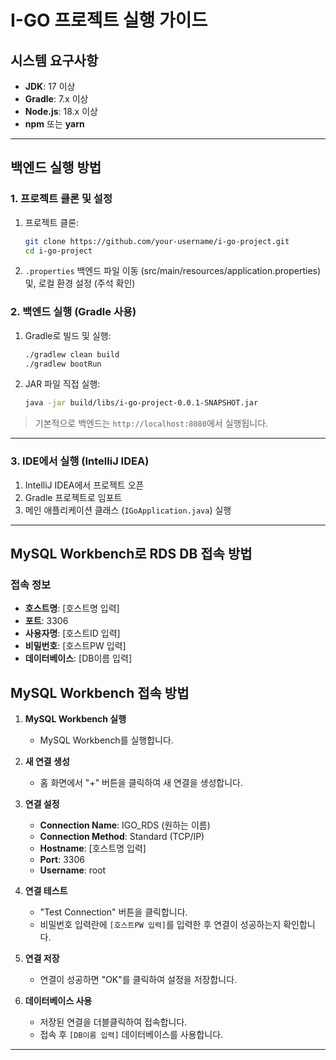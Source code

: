 # I-GO 프로젝트 실행 가이드

## 시스템 요구사항

* **JDK**: 17 이상
* **Gradle**: 7.x 이상
* **Node.js**: 18.x 이상
* **npm** 또는 **yarn**

---

## 백엔드 실행 방법

### 1. 프로젝트 클론 및 설정

1. 프로젝트 클론:

   ```bash
   git clone https://github.com/your-username/i-go-project.git
   cd i-go-project
   ```

2. `.properties` 백엔드 파일 이동 (src/main/resources/application.properties) 및, 로컬 환경 설정 (주석 확인)

### 2. 백엔드 실행 (Gradle 사용)

1. Gradle로 빌드 및 실행:

   ```bash
   ./gradlew clean build
   ./gradlew bootRun
   ```

2. JAR 파일 직접 실행:

   ```bash
   java -jar build/libs/i-go-project-0.0.1-SNAPSHOT.jar
   ```

> 기본적으로 백엔드는 `http://localhost:8080`에서 실행됩니다.

---

### 3. IDE에서 실행 (IntelliJ IDEA)

1. IntelliJ IDEA에서 프로젝트 오픈
2. Gradle 프로젝트로 임포트
3. 메인 애플리케이션 클래스 (`IGoApplication.java`) 실행

---


## MySQL Workbench로 RDS DB 접속 방법

### 접속 정보

- **호스트명**: [호스트명 입력]
- **포트**: 3306
- **사용자명**: [호스트ID 입력]
- **비밀번호**: [호스트PW 입력]
- **데이터베이스**: [DB이름 입력]

## MySQL Workbench 접속 방법

1. **MySQL Workbench 실행**
   - MySQL Workbench를 실행합니다.

2. **새 연결 생성**
   - 홈 화면에서 "+" 버튼을 클릭하여 새 연결을 생성합니다.

3. **연결 설정**
   - **Connection Name**: IGO_RDS (원하는 이름)
   - **Connection Method**: Standard (TCP/IP)
   - **Hostname**: [호스트명 입력]
   - **Port**: 3306
   - **Username**: root

4. **연결 테스트**
   - "Test Connection" 버튼을 클릭합니다.
   - 비밀번호 입력란에 `[호스트PW 입력]`를 입력한 후 연결이 성공하는지 확인합니다.

5. **연결 저장**
   - 연결이 성공하면 "OK"를 클릭하여 설정을 저장합니다.

6. **데이터베이스 사용**
   - 저장된 연결을 더블클릭하여 접속합니다.
   - 접속 후 `[DB이름 입력]` 데이터베이스를 사용합니다.
---
